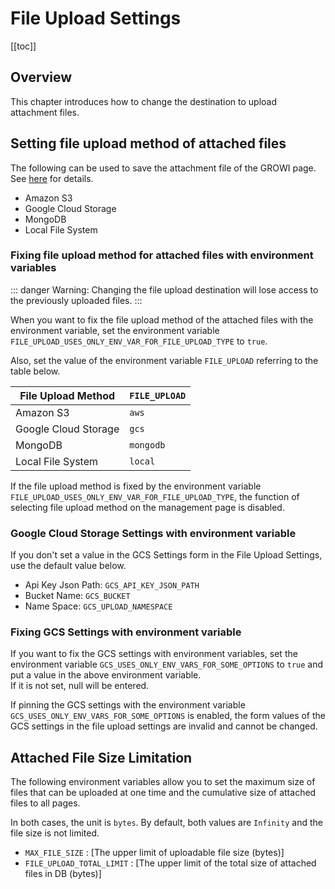 # File Upload Settings

[[toc]]

## Overview

This chapter introduces how to change the destination to upload attachment files.

## Setting file upload method of attached files

The following can be used to save the attachment file of the GROWI page. See [here](../management-cookbook/app-settings.html#file-upload-settings) for details.

- Amazon S3
- Google Cloud Storage
- MongoDB
- Local File System

### Fixing file upload method for attached files with environment variables

::: danger
Warning: Changing the file upload destination will lose access to the previously uploaded files.
:::

When you want to fix the file upload method of the attached files with the environment variable, set the environment variable `FILE_UPLOAD_USES_ONLY_ENV_VAR_FOR_FILE_UPLOAD_TYPE` to `true`.

Also, set the value of the environment variable `FILE_UPLOAD` referring to the table below.

| File Upload Method | `FILE_UPLOAD` |
| --- | --- |
| Amazon S3 | `aws` |
| Google Cloud Storage | `gcs` |
| MongoDB | `mongodb` |
| Local File System | `local` |

If the file upload method is fixed by the environment variable `FILE_UPLOAD_USES_ONLY_ENV_VAR_FOR_FILE_UPLOAD_TYPE`,
the function of selecting file upload method on the management page is disabled.


### Google Cloud Storage Settings with environment variable

If you don't set a value in the GCS Settings form in the File Upload Settings,
use the default value below.

- Api Key Json Path: `GCS_API_KEY_JSON_PATH`
- Bucket Name: `GCS_BUCKET`
- Name Space: `GCS_UPLOAD_NAMESPACE`



### Fixing GCS Settings with environment variable

If you want to fix the GCS settings with environment variables, set the environment variable `GCS_USES_ONLY_ENV_VARS_FOR_SOME_OPTIONS` to `true` and put a value in the above environment variable.  
If it is not set, null will be entered.

If pinning the GCS settings with the environment variable `GCS_USES_ONLY_ENV_VARS_FOR_SOME_OPTIONS` is enabled, the form values of the GCS settings in the file upload settings are invalid and cannot be changed.

## Attached File Size Limitation

The following environment variables allow you to set the maximum size of files that can be uploaded at one time and the cumulative size of attached files to all pages.  

In both cases, the unit is `bytes`. By default, both values are `Infinity` and the file size is not limited.

- `MAX_FILE_SIZE` : [The upper limit of uploadable file size (bytes)]
- `FILE_UPLOAD_TOTAL_LIMIT` : [The upper limit of the total size of attached files in DB (bytes)]
